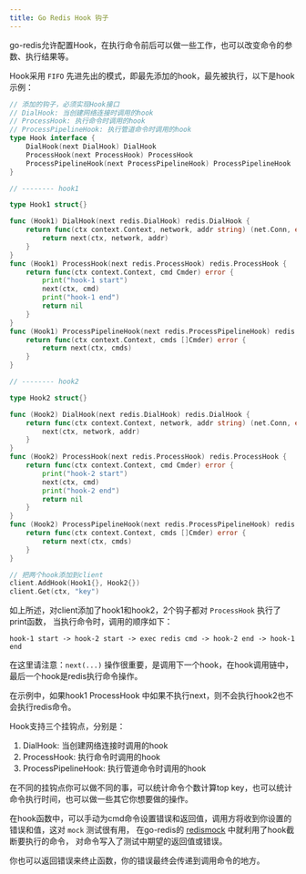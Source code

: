 ```yaml
---
title: Go Redis Hook 钩子
---
```


<CoverImage title="Go Redis Hook 钩子" />

go-redis允许配置Hook，在执行命令前后可以做一些工作，也可以改变命令的参数、执行结果等。

Hook采用 `FIFO` 先进先出的模式，即最先添加的hook，最先被执行，以下是hook示例：

```go
// 添加的钩子，必须实现Hook接口
// DialHook: 当创建网络连接时调用的hook
// ProcessHook: 执行命令时调用的hook
// ProcessPipelineHook: 执行管道命令时调用的hook
type Hook interface {
	DialHook(next DialHook) DialHook
	ProcessHook(next ProcessHook) ProcessHook
	ProcessPipelineHook(next ProcessPipelineHook) ProcessPipelineHook
}

// -------- hook1

type Hook1 struct{}

func (Hook1) DialHook(next redis.DialHook) redis.DialHook {
	return func(ctx context.Context, network, addr string) (net.Conn, error) {
        return next(ctx, network, addr)
    }
}
func (Hook1) ProcessHook(next redis.ProcessHook) redis.ProcessHook {
	return func(ctx context.Context, cmd Cmder) error {
		print("hook-1 start")
		next(ctx, cmd)
		print("hook-1 end")
		return nil
	}
}
func (Hook1) ProcessPipelineHook(next redis.ProcessPipelineHook) redis.ProcessPipelineHook {
	return func(ctx context.Context, cmds []Cmder) error {
		return next(ctx, cmds)
    }
}

// -------- hook2

type Hook2 struct{}

func (Hook2) DialHook(next redis.DialHook) redis.DialHook {
    return func(ctx context.Context, network, addr string) (net.Conn, error) {
        next(ctx, network, addr)
    }
}
func (Hook2) ProcessHook(next redis.ProcessHook) redis.ProcessHook {
    return func(ctx context.Context, cmd Cmder) error {
        print("hook-2 start")
        next(ctx, cmd)
        print("hook-2 end")
        return nil
    }
}
func (Hook2) ProcessPipelineHook(next redis.ProcessPipelineHook) redis.ProcessPipelineHook {
    return func(ctx context.Context, cmds []Cmder) error {
        return next(ctx, cmds)
    }
}

// 把两个hook添加到client
client.AddHook(Hook1{}, Hook2{})
client.Get(ctx, "key")
```

如上所述，对client添加了hook1和hook2，2个钩子都对 `ProcessHook` 执行了print函数，
当执行命令时，调用的顺序如下：
```shell
hook-1 start -> hook-2 start -> exec redis cmd -> hook-2 end -> hook-1 end
```
在这里请注意：`next(...)` 操作很重要，是调用下一个hook，在hook调用链中，最后一个hook是redis执行命令操作。

在示例中，如果hook1 ProcessHook 中如果不执行next，则不会执行hook2也不会执行redis命令。

Hook支持三个挂钩点，分别是：

1. DialHook: 当创建网络连接时调用的hook 
2. ProcessHook: 执行命令时调用的hook 
3. ProcessPipelineHook: 执行管道命令时调用的hook

在不同的挂钩点你可以做不同的事，可以统计命令个数计算top key，也可以统计命令执行时间，也可以做一些其它你想要做的操作。

在hook函数中，可以手动为cmd命令设置错误和返回值，调用方将收到你设置的错误和值，这对 `mock` 测试很有用，
在go-redis的 [redismock](https://github.com/go-redis/redismock) 中就利用了hook截断要执行的命令，
对命令写入了测试中期望的返回值或错误。

你也可以返回错误来终止函数，你的错误最终会传递到调用命令的地方。
